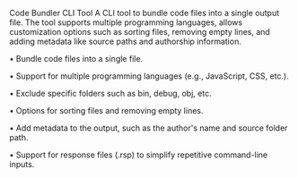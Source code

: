 Code Bundler CLI Tool A CLI tool to bundle code files into a single output file. The tool supports multiple programming languages, allows customization options such as sorting files, removing empty lines, and adding metadata like source paths and authorship information.

•	Bundle code files into a single file.

•	Support for multiple programming languages (e.g., JavaScript, CSS, etc.).

•	Exclude specific folders such as bin, debug, obj, etc.

•	Options for sorting files and removing empty lines.

•	Add metadata to the output, such as the author's name and source folder path.

•	Support for response files (.rsp) to simplify repetitive command-line inputs.

